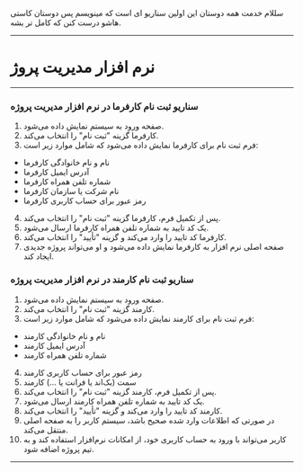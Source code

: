 سللام خدمت همه دوستان
این اولین سناریو ای است که مینویسم پس دوستان کاستی هاشو درست کنن که کامل تر بشه.

---
# نرم افزار مدیریت پروژ
---
### سناریو ثبت نام کارفرما در نرم افزار مدیریت پروژه
1. صفحه ورود به سیستم نمایش داده می‌شود.
2. کارفرما گزینه "ثبت نام" را انتخاب می‌کند.
3. فرم ثبت نام برای کارفرما نمایش داده می‌شود که شامل موارد زیر است:
- نام و نام خانوادگی کارفرما
-  آدرس ایمیل کارفرما
-  شماره تلفن همراه کارفرما
-  نام شرکت یا سازمان کارفرما
-  رمز عبور برای حساب کاربری کارفرما
4.  پس از تکمیل فرم، کارفرما گزینه "ثبت نام" را انتخاب می‌کند.
5.  یک کد تایید به شماره تلفن همراه کارفرما ارسال می‌شود.
6.  کارفرما کد تایید را وارد می‌کند و گزینه "تأیید" را انتخاب می‌کند.
7.  صفحه اصلی نرم افزار به کارفرما نمایش داده می‌شود و او می‌تواند پروژه جدیدی ایجاد کند.

### سناریو ثبت نام کارمند در نرم افزار مدیریت پروژه
1. صفحه ورود به سیستم نمایش داده می‌شود.
2. کارمند گزینه "ثبت نام" را انتخاب می‌کند.
3. فرم ثبت نام برای کارمند نمایش داده می‌شود که شامل موارد زیر است:
- نام و نام خانوادگی کارمند
- آدرس ایمیل کارمند
- شماره تلفن همراه کارمند
4. رمز عبور برای حساب کاربری کارمند
5. سمت (بک‌اند یا فرانت یا ...) کارمند
6. پس از تکمیل فرم، کارمند گزینه "ثبت نام" را انتخاب می‌کند.
7. یک کد تایید به شماره تلفن همراه کارمند ارسال می‌شود.
8. کارمند کد تایید را وارد می‌کند و گزینه "تأیید" را انتخاب می‌کند.
9. در صورتی که اطلاعات وارد شده صحیح باشد، سیستم کاربر را به صفحه اصلی منتقل می‌کند.
10. کاربر می‌تواند با ورود به حساب کاربری خود، از امکانات نرم‌افزار استفاده کند و به تیم پروژه اضافه شود.

---